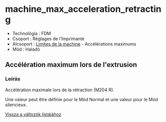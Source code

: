 # machine\_max\_acceleration\_retracting

* Technológia : FDM
* Csoport : Réglages de l’Imprimante
* Alcsoport : [Limites de la machine](../printer_settings/printer_settings.md#limites-de-la-machine) - Accélérations maximums
* Mód : Haladó

## Accélération maximum lors de l'extrusion

### Leírás

Accélération maximale lors de la rétraction \(M204 R\).

Une valeur peut être définie pour le Mód Normal et une valeur pour le Mód silencieux.

[Vissza a változók listájához](variable_list.md)

